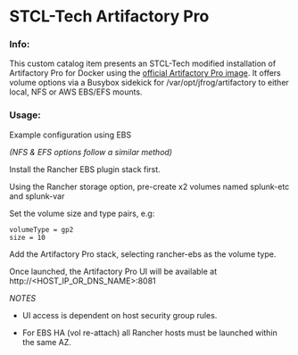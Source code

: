 # STCL-Tech Artifactory Pro

### Info:

 This custom catalog item presents an STCL-Tech modified installation of Artifactory Pro for Docker using the [official Artifactory Pro image](https://bintray.com/jfrog/artifactory-pro). It offers volume options via a Busybox sidekick for /var/opt/jfrog/artifactory to either local, NFS or AWS EBS/EFS mounts.

### Usage:

  Example configuration using EBS

  *(NFS & EFS options follow a similar method)*

  Install the Rancher EBS plugin stack first.

  Using the Rancher storage option, pre-create x2 volumes named splunk-etc and splunk-var

  Set the volume size and type pairs, e.g:

  ```
  volumeType = gp2
  size = 10
  ```

  Add the Artifactory Pro stack, selecting rancher-ebs as the volume type.

  Once launched, the Artifactory Pro UI will be available at http://<HOST_IP_OR_DNS_NAME>:8081

  *NOTES*

  - UI access is dependent on host security group rules.

  - For EBS HA (vol re-attach) all Rancher hosts must be launched within the same AZ.
